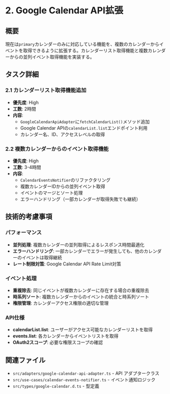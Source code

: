 # 2. Google Calendar API拡張

## 概要
現在は`primary`カレンダーのみに対応している機能を、複数のカレンダーからイベントを取得できるように拡張する。カレンダーリスト取得機能と複数カレンダーからの並列イベント取得機能を実装する。

## タスク詳細

### 2.1 カレンダーリスト取得機能追加
- **優先度**: High
- **工数**: 2時間
- **内容**:
  - `GoogleCalendarApiAdapter`に`fetchCalendarList()`メソッド追加
  - Google Calendar APIの`calendarList.list`エンドポイント利用
  - カレンダー名、ID、アクセスレベルの取得

### 2.2 複数カレンダーからのイベント取得機能
- **優先度**: High
- **工数**: 3-4時間  
- **内容**:
  - `CalendarEventsNotifier`のリファクタリング
  - 複数カレンダーIDからの並列イベント取得
  - イベントのマージとソート処理
  - エラーハンドリング（一部カレンダーが取得失敗でも継続）

## 技術的考慮事項

### パフォーマンス
- **並列処理**: 複数カレンダーの並列取得によるレスポンス時間最適化
- **エラーハンドリング**: 一部カレンダーでエラーが発生しても、他のカレンダーのイベントは取得継続
- **レート制限対策**: Google Calendar API Rate Limit対策

### イベント処理
- **重複除去**: 同じイベントが複数カレンダーに存在する場合の重複除去
- **時系列ソート**: 複数カレンダーからのイベントの統合と時系列ソート
- **権限管理**: カレンダーアクセス権限の適切な管理

### API仕様
- **calendarList.list**: ユーザーがアクセス可能なカレンダーリストを取得
- **events.list**: 各カレンダーからイベントリストを取得
- **OAuth2スコープ**: 必要な権限スコープの確認

## 関連ファイル
- `src/adapters/google-calendar-api-adapter.ts` - API アダプタークラス
- `src/use-cases/calendar-events-notifier.ts` - イベント通知ロジック
- `src/types/google-calendar.d.ts` - 型定義